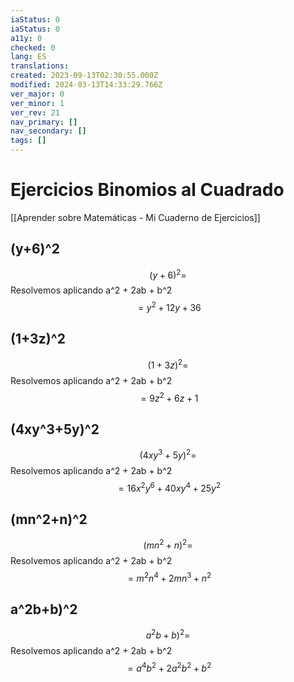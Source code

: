 ```yaml
---
iaStatus: 0
iaStatus: 0
a11y: 0
checked: 0
lang: ES
translations: 
created: 2023-09-13T02:30:55.000Z
modified: 2024-03-13T14:33:29.766Z
ver_major: 0
ver_minor: 1
ver_rev: 21
nav_primary: []
nav_secondary: []
tags: []
---
```

# Ejercicios Binomios al Cuadrado

[[Aprender sobre Matemáticas - Mi Cuaderno de Ejercicios]]

## (y+6)^2

$$(y+6)^2=$$
Resolvemos aplicando a^2 + 2ab  + b^2 $$=y^2 + 12y + 36$$
## (1+3z)^2

$$(1+3z)^2=$$
Resolvemos aplicando a^2 + 2ab  + b^2 $$=9z^2 + 6z + 1$$
## (4xy^3+5y)^2

$$(4xy^3+5y)^2=$$
Resolvemos aplicando a^2 + 2ab  + b^2 $$=16x^2y^6 + 40xy^4 + 25y^2$$
## (mn^2+n)^2

$$(mn^2+n)^2=$$
Resolvemos aplicando a^2 + 2ab  + b^2 $$=m^2n^4 + 2mn^3 + n^2$$

## a^2b+b)^2

$$a^2b+b)^2=$$
Resolvemos aplicando a^2 + 2ab  + b^2 $$=a^4b^2 + 2a^2b^2 + b^2$$